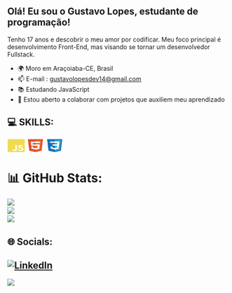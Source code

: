 ## Olá! Eu sou o Gustavo Lopes, estudante de programação!
Tenho 17 anos e descobrir o meu amor por codificar. Meu foco principal é desenvolvimento Front-End, mas visando se tornar um desenvolvedor Fullstack.

* 🌍 Moro em Araçoiaba-CE, Brasil
* 📫 E-mail : [gustavolopesdev14@gmail.com](mailto:gustavolopesdev14@gmail.com)
* 📚 Estudando JavaScript
* 🤝 Estou aberto a colaborar com projetos que auxiliem meu aprendizado

## 💻 SKILLS:
<div style="display: inline_block">
  <img align="center" alt="gugu-Js" height="30" width="40" src="https://raw.githubusercontent.com/devicons/devicon/master/icons/javascript/javascript-plain.svg">
  <img align="center" alt="gugu-HTML" height="30" width="40" src="https://raw.githubusercontent.com/devicons/devicon/master/icons/html5/html5-original.svg">
  <img align="center" alt="gugu-CSS" height="30" width="40" src="https://raw.githubusercontent.com/devicons/devicon/master/icons/css3/css3-original.svg">
</div>

# 📊 GitHub Stats:
![](https://github-readme-stats.vercel.app/api?username=GustavoLopesDev&theme=monokai&hide_border=false&include_all_commits=false&count_private=true)<br/>
![](https://github-readme-streak-stats.herokuapp.com/?user=GustavoLopesDev&theme=monokai&hide_border=false)<br/>
![](https://github-readme-stats.vercel.app/api/top-langs/?username=GustavoLopesDev&theme=monokai&hide_border=false&include_all_commits=false&count_private=true&layout=compact)

## 🌐 Socials:
[![LinkedIn](https://img.shields.io/badge/LinkedIn-%230077B5.svg?logo=linkedin&logoColor=white)](https://linkedin.com/in/www.linkedin.com/in/gustavolopesdev) 
---
[![](https://visitcount.itsvg.in/api?id=GustavoLopesDev&icon=0&color=0)](https://visitcount.itsvg.in)
<!-- Proudly created with GPRM ( https://gprm.itsvg.in ) -->
